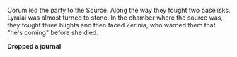 Corum led the party to the Source. Along the way they fought two baselisks. Lyralai was almost turned to stone. In the chamber where the source was, they fought three blights and then faced Zerinia, who warned them that "he's coming" before she died.

**Dropped a journal**

